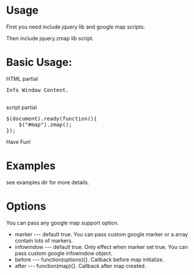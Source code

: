 # Usage

First you need include jquery lib and google map scripts.

<script type="text/javascript" src="http://maps.google.com/maps/api/js?v=3.3&amp;sensor=false"></script>
<script src="http://ajax.googleapis.com/ajax/libs/jquery/1.5.1/jquery.min.js" type="text/javascript"></script> 

Then include jquery.zmap lib script.
<script src="jquery.zmap.min.js" type="text/javascript"></script>

# Basic Usage:

HTML partial
<pre>
<div id="map" lat="-34.397" lng="150.644">Info Window Content.</div>
</pre>

script partial
<pre>
$(document).ready(function(){
	$("#map").zmap();    
}); 
</pre>
Have Fun!

# Examples

see examples dir for more details.

# Options

You can pass any google map support option.

* marker --- default true. You can pass custom google marker or a array contain lots of markers.
* infowindow --- default true. Only effect when marker set true. You can pass custom google infowindow object.
* before --- function(options){}. Callback before map initialize.
* after --- function(map){}. Callback after map created.






